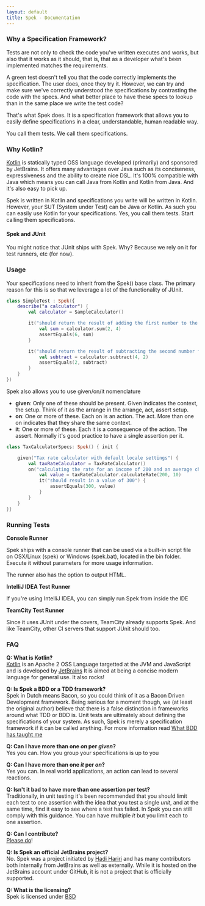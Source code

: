 ```yaml
---
layout: default
title: Spek - Documentation
---
```



### Why a Specification Framework?

Tests are not only to check the code you've written executes and works, but also that it works as it should, that is, that as a developer
what's been implemented matches the requirements.

A green test doesn't tell you that the code correctly implements the specification. The user does, once they try it. However, we can try and make sure
we've correctly understood the specifications by contrasting the code with the specs. And what better place to have these specs to lookup than in the same
place we write the test code?

That's what Spek does. It is a specification framework that allows you to easily define specifications in a clear, understandable, human readable way.

You call them tests. We call them specifications.

### Why Kotlin?

[Kotlin](http://kotlinlang.org) is statically typed OSS language developed (primarily) and sponsored by JetBrains. It offers many advantages over Java such as its conciseness, expressiveness
and the ability to create nice DSL. It's 100% compatible with Java which means you can call Java from Kotlin and Kotlin from Java. And it's also easy to pick up.

Spek is written in Kotlin and specifications you write will be written in Kotlin. However, your SUT (System under Test) can be Java or Kotlin. As such
you can easily use Kotlin for your specifications. Yes, you call them tests. Start calling them specifications.


#### Spek and JUnit

You might notice that JUnit ships with Spek. Why? Because we rely on it for test runners, etc (for now).

### Usage

Your specifications need to inherit from the Spek() base class. The primary reason for this is so that we leverage a lot of the functionality of JUnit.

```kotlin
class SimpleTest : Spek({
    describe("a calculator") {
        val calculator = SampleCalculator()

        it("should return the result of adding the first number to the second number") {
            val sum = calculator.sum(2, 4)
            assertEquals(6, sum)
        }

        it("should return the result of subtracting the second number from the first number") {
            val subtract = calculator.subtract(4, 2)
            assertEquals(2, subtract)
        }
    }
})
```

Spek also allows you to use given/on/it nomenclature 

* **given**: Only one of these should be present. Given indicates the context, the setup. Think of it as the arrange in the arrange, act, assert setup.
* **on**: One or more of these. Each on is an action. The act. More than one on indicates that they share the same context.
* **it**: One or more of these. Each it is a consequence of the action. The assert. Normally it's good practice to have a single assertion per it.

```kotlin
class TaxCalculatorSpecs: Spek() { init { 

    given("Tax rate calculator with default locale settings") {
        val taxRateCalculator = TaxRateCalculator()
        on("calculating the rate for an income of 200 and an average change of 10 per semester") {
            val value = taxRateCalculator.calculateRate(200, 10)
            it("should result in a value of 300") {
                assertEquals(300, value)
            }
        }
    }
}}
```


### Running Tests

**Console Runner**

Spek ships with a console runner that can be used via a built-in script file on OSX/Linux (spek) or Windows (spek.bat), located in the bin folder. Execute it without
parameters for more usage information.

The runner also has the option to output HTML.

**IntelliJ IDEA Test Runner**

If you're using IntelliJ IDEA, you can simply run Spek from inside the IDE

**TeamCity Test Runner**

Since it uses JUnit under the covers, TeamCity already supports Spek. And like TeamCity, other CI servers that support JUnit should too.


### FAQ

**Q: What is Kotlin?**
<br/>[Kotlin](http://kotlin.jetbrains.org) is an Apache 2 OSS Language targetted at the JVM and JavaScript and is developed by [JetBrains](http://www.jetbrains.com)
It is aimed at being a concise modern language for general use. It also rocks!

**Q: Is Spek a BDD or a TDD framework?**
<br/>Spek in Dutch means Bacon, so you could think of it as a Bacon Driven Development framework. Being serious for a
moment though, we (at least the original author) believe that there is a false distinction in frameworks around what TDD
or BDD is. Unit tests are ultimately about defining the specifications of your system. As such, Spek is merely a specification
framework if it can be called anything. For more information read [What BDD has taught me](http://hadihariri.com/2012/04/11/what-bdd-has-taught-me/)

**Q: Can I have more than one _on_ per _given_?**
<br/>Yes you can. How you group your specifications is up to you

**Q: Can I have more than one _it_ per _on_?**
<br/>Yes you can. In real world applications, an action can lead to several reactions.

**Q: Isn't it bad to have more than one assertion per test?**
<br/>Traditionally, in unit testing it's been recommended that you should limit each test to one assertion with the
idea that you test a single *unit*, and at the same time, find it easy to see where a test has failed. In Spek you can still
comply with this guidance. You can have multiple *it* but you limit each to one assertion.

**Q: Can I contribute?**
<br/>[Please do](http://github.com/jetbrains/spek)!

**Q: Is Spek an official JetBrains project?**
<br/>No. Spek was a project initiated by [Hadi Hariri](https://hadihariri.com) and has many contributors both internally from JetBrains as well as externally. While it is 
hosted on the JetBrains account under GitHub, it is not a project that is officially supported. 

**Q: What is the licensing?**
<br/>Spek is licensed under [BSD](https://github.com/JetBrains/spek/blob/master/LICENSE.TXT)


